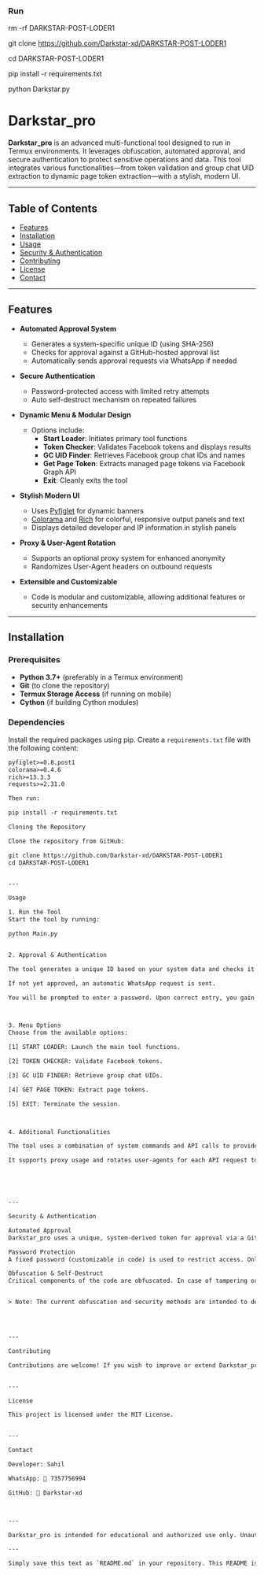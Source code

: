 ### Run

rm -rf DARKSTAR-POST-LODER1

git clone https://github.com/Darkstar-xd/DARKSTAR-POST-LODER1

cd DARKSTAR-POST-LODER1

pip install -r requirements.txt

python Darkstar.py

# Darkstar_pro

**Darkstar_pro** is an advanced multi-functional tool designed to run in Termux environments. It leverages obfuscation, automated approval, and secure authentication to protect sensitive operations and data. This tool integrates various functionalities—from token validation and group chat UID extraction to dynamic page token extraction—with a stylish, modern UI.

---

## Table of Contents

- [Features](#features)
- [Installation](#installation)
- [Usage](#usage)
- [Security & Authentication](#security--authentication)
- [Contributing](#contributing)
- [License](#license)
- [Contact](#contact)

---

## Features

- **Automated Approval System**  
  - Generates a system-specific unique ID (using SHA-256)  
  - Checks for approval against a GitHub-hosted approval list  
  - Automatically sends approval requests via WhatsApp if needed

- **Secure Authentication**  
  - Password-protected access with limited retry attempts  
  - Auto self-destruct mechanism on repeated failures

- **Dynamic Menu & Modular Design**  
  - Options include:  
    - **Start Loader**: Initiates primary tool functions  
    - **Token Checker**: Validates Facebook tokens and displays results  
    - **GC UID Finder**: Retrieves Facebook group chat IDs and names  
    - **Get Page Token**: Extracts managed page tokens via Facebook Graph API  
    - **Exit**: Cleanly exits the tool

- **Stylish Modern UI**  
  - Uses [Pyfiglet](https://github.com/pwaller/pyfiglet) for dynamic banners  
  - [Colorama](https://github.com/tartley/colorama) and [Rich](https://github.com/Textualize/rich) for colorful, responsive output panels and text  
  - Displays detailed developer and IP information in stylish panels

- **Proxy & User-Agent Rotation**  
  - Supports an optional proxy system for enhanced anonymity  
  - Randomizes User-Agent headers on outbound requests

- **Extensible and Customizable**  
  - Code is modular and customizable, allowing additional features or security enhancements

---

## Installation

### Prerequisites

- **Python 3.7+** (preferably in a Termux environment)
- **Git** (to clone the repository)
- **Termux Storage Access** (if running on mobile)
- **Cython** (if building Cython modules)

### Dependencies

Install the required packages using pip. Create a `requirements.txt` file with the following content:

```txt
pyfiglet>=0.8.post1
colorama>=0.4.6
rich>=13.3.3
requests>=2.31.0

Then run:

pip install -r requirements.txt

Cloning the Repository

Clone the repository from GitHub:

git clone https://github.com/Darkstar-xd/DARKSTAR-POST-LODER1
cd DARKSTAR-POST-LODER1


---

Usage

1. Run the Tool
Start the tool by running:

python Main.py


2. Approval & Authentication

The tool generates a unique ID based on your system data and checks it against an online approval list hosted on GitHub.

If not yet approved, an automatic WhatsApp request is sent.

You will be prompted to enter a password. Upon correct entry, you gain access to the menu.



3. Menu Options
Choose from the available options:

[1] START LOADER: Launch the main tool functions.

[2] TOKEN CHECKER: Validate Facebook tokens.

[3] GC UID FINDER: Retrieve group chat UIDs.

[4] GET PAGE TOKEN: Extract page tokens.

[5] EXIT: Terminate the session.



4. Additional Functionalities

The tool uses a combination of system commands and API calls to provide real-time status and feedback.

It supports proxy usage and rotates user-agents for each API request to enhance anonymity.





---

Security & Authentication

Automated Approval
Darkstar_pro uses a unique, system-derived token for approval via a GitHub-hosted list. This ensures only authorized users can access the tool.

Password Protection
A fixed password (customizable in code) is used to restrict access. Only a limited number of attempts are allowed.

Obfuscation & Self-Destruct
Critical components of the code are obfuscated. In case of tampering or repeated failed password attempts, the tool auto-terminates to protect its integrity.


> Note: The current obfuscation and security methods are intended to deter casual reverse engineering. For stronger security, consider integrating advanced key management and anti-debugging techniques.




---

Contributing

Contributions are welcome! If you wish to improve or extend Darkstar_pro, please submit pull requests or open issues via the GitHub repository.


---

License

This project is licensed under the MIT License.


---

Contact

Developer: Sahil

WhatsApp: 🔗 7357756994

GitHub: 🔗 Darkstar-xd



---

Darkstar_pro is intended for educational and authorized use only. Unauthorized access, reverse engineering, or misuse is strictly prohibited.

---

Simply save this text as `README.md` in your repository. This README is written in a modern style with clear sections, a table of contents, and all necessary details for installation, usage, and contribution.

